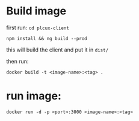 # Build image

first run:
`cd plcux-client`

`npm install && ng build --prod`

this will build the client and put it in `dist/`

then run:

`docker build -t <image-name>:<tag> .`

# run image:

`docker run -d -p <port>:3000 <image-name>:<tag>`